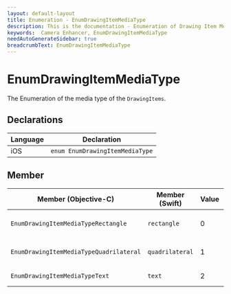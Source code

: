 ```yaml
---
layout: default-layout
title: Enumeration - EnumDrawingItemMediaType
description: This is the documentation - Enumeration of Drawing Item Media Type page of DynamsoftCameraEnhancer library.
keywords:  Camera Enhancer, EnumDrawingItemMediaType
needAutoGenerateSidebar: true
breadcrumbText: EnumDrawingItemMediaType
---
```


# EnumDrawingItemMediaType

The Enumeration of the media type of the `DrawingItems`.

## Declarations

| Language | Declaration |
|----------|-------------|
| iOS | `enum EnumDrawingItemMediaType` |

## Member

| Member (Objective-C) | Member (Swift) | Value | Description |
| -------------------- | -------------- | ----- | ----------- |
| `EnumDrawingItemMediaTypeRectangle` | `rectangle` | 0 | The media type is rectangle. |
| `EnumDrawingItemMediaTypeQuadrilateral` | `quadrilateral` | 1 | The media type is quadrilateral. |
| `EnumDrawingItemMediaTypeText` | `text` | 2 | The media type is text. |
